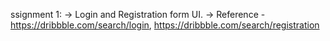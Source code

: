 ssignment 1: -> Login and Registration form UI. -> Reference - https://dribbble.com/search/login, https://dribbble.com/search/registration
